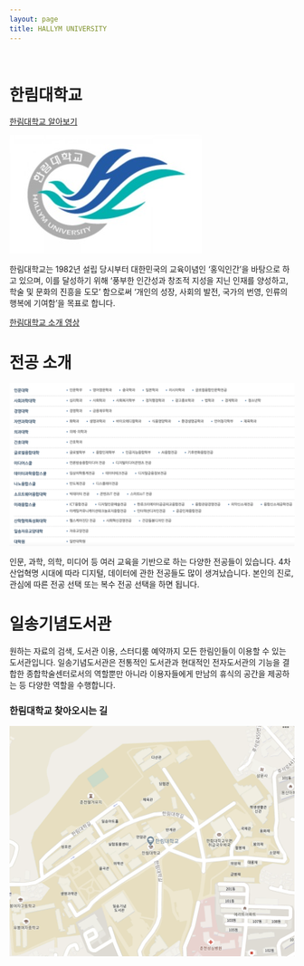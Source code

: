 ```yaml
---
layout: page
title: HALLYM UNIVERSITY
---
```


<br/>


# 한림대학교
[한림대학교 알아보기](https://www.hallym.ac.kr)
	
![한림대](https://raw.githubusercontent.com/geniee2/geniee2.github.io/master/assets/img/hl.jpeg)


한림대학교는 1982년 설립 당시부터 대한민국의 교육이념인 ‘홍익인간’을 바탕으로 하고 있으며, 이를 달성하기 위해 ‘풍부한 인간성과 창조적 지성을 지닌 인재를 양성하고, 학술 및 문화의 진흥을 도모’ 함으로써 ‘개인의 성장, 사회의 발전, 국가의 번영, 인류의 행복에 기여함’을 목표로 합니다.

[한림대학교 소개 영상](https://youtu.be/kPF0b71r7GU)

# 전공 소개

![전공](https://raw.githubusercontent.com/geniee2/geniee2.github.io/master/assets/img/mj.jpg)


인문, 과학, 의학, 미디어 등 여러 교육을 기반으로 하는 다양한 전공들이 있습니다. 4차 산업혁명 시대에 따라 디지털, 데이터에 관한 전공들도 많이 생겨났습니다. 본인의 진로, 관심에 따른 전공 선택 또는 복수 전공 선택을 하면 됩니다.




# 일송기념도서관





원하는 자료의 검색, 도서관 이용, 스터디룸 예약까지 모든 한림인들이 이용할 수 있는 도서관입니다. 일송기념도서관은 전통적인 도서관과 현대적인 전자도서관의 기능을 결합한 종합학술센터로서의 역할뿐만 아니라 이용자들에게 만남의 휴식의 공간을 제공하는 등 다양한 역할을 수행합니다.








### 한림대학교 찾아오시는 길
![지도](https://raw.githubusercontent.com/geniee2/geniee2.github.io/master/assets/img/스크린샷%202021-04-13%20오전%202.36.33.png)




